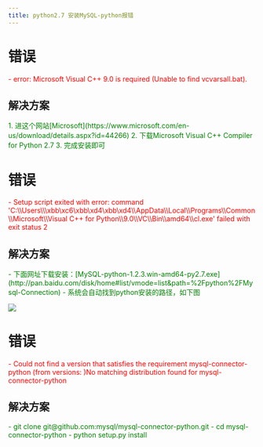 ```yaml
---
title: python2.7 安装MySQL-python报错
---
```


# 错误
<font color=red>
- error: Microsoft Visual C++ 9.0 is required (Unable to find vcvarsall.bat).
</font>

## 解决方案
<font color=green>
1. 进这个网站[Microsoft](https://www.microsoft.com/en-us/download/details.aspx?id=44266)
2. 下载Microsoft Visual C++ Compiler for Python 2.7
3. 完成安装即可
</font>

# 错误
<font color=red>
- Setup script exited with error: command 'C:\\Users\\\xbb\xc6\xbb\xd4\xbb\xd4\\AppData\\Local\\Programs\\Common\\Microsoft\\Visual C++ for Python\\9.0\\VC\\Bin\\amd64\\cl.exe' failed with exit status 2
</font>

## 解决方案
<font color=green>
- 下面网址下载安装：[MySQL-python-1.2.3.win-amd64-py2.7.exe](http://pan.baidu.com/disk/home#list/vmode=list&path=%2Fpython%2FMysql-Connection)
- 系统会自动找到python安装的路径，如下图
</font>

![](https://i0.wp.com/www.crifan.com/files/pic/uploads/2013/04/found-python-2.7-install-path_thumb_thumb.png)

# 错误
<font color=red>
- Could not find a version that satisfies the requirement mysql-connector-python (from versions: )No matching distribution found for mysql-connector-python
</font>


## 解决方案
<font color=green>
- git clone git@github.com:mysql/mysql-connector-python.git
- cd mysql-connector-python
- python setup.py install
</font>